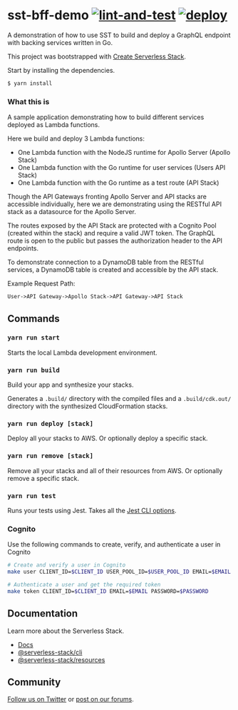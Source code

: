 # sst-bff-demo [![lint-and-test](https://github.com/cliffom/sst-bff-demo/actions/workflows/lint-and-test.yml/badge.svg)](https://github.com/cliffom/sst-bff-demo/actions/workflows/lint-and-test.yml) [![deploy](https://github.com/cliffom/sst-bff-demo/actions/workflows/deploy.yml/badge.svg)](https://github.com/cliffom/sst-bff-demo/actions/workflows/deploy.yml)

A demonstration of how to use SST to build and deploy a GraphQL endpoint with backing services
written in Go.

This project was bootstrapped with
[Create Serverless Stack](https://docs.serverless-stack.com/packages/create-serverless-stack).

Start by installing the dependencies.

```bash
$ yarn install
```

### What this is

A sample application demonstrating how to build different services deployed as
Lambda functions.

Here we build and deploy 3 Lambda functions:
- One Lambda function with the NodeJS runtime for Apollo Server (Apollo Stack)
- One Lambda function with the Go runtime for user services (Users API Stack)
- One Lambda function with the Go runtime as a test route (API Stack)

Though the API Gateways fronting Apollo Server and API stacks are accessible
individually, here we are demonstrating using the RESTful API stack as a
datasource for the Apollo Server.

The routes exposed by the API Stack are protected with a Cognito Pool
(created within the stack) and require a valid JWT token. The GraphQL
route is open to the public but passes the authorization header to the
API endpoints.

To demonstrate connection to a DynamoDB table from the RESTful services, a
DynamoDB table is created and accessible by the API stack.

Example Request Path:

```
User->API Gateway->Apollo Stack->API Gateway->API Stack
```

## Commands

### `yarn run start`

Starts the local Lambda development environment.

### `yarn run build`

Build your app and synthesize your stacks.

Generates a `.build/` directory with the compiled files and a `.build/cdk.out/` directory with the
synthesized CloudFormation stacks.

### `yarn run deploy [stack]`

Deploy all your stacks to AWS. Or optionally deploy a specific stack.

### `yarn run remove [stack]`

Remove all your stacks and all of their resources from AWS. Or optionally remove a specific stack.

### `yarn run test`

Runs your tests using Jest. Takes all the [Jest CLI options](https://jestjs.io/docs/en/cli).

### Cognito

Use the following commands to create, verify, and authenticate a user in Cognito

```sh
# Create and verify a user in Cognito
make user CLIENT_ID=$CLIENT_ID USER_POOL_ID=$USER_POOL_ID EMAIL=$EMAIL PASSWORD=$PASSWORD

# Authenticate a user and get the required token
make token CLIENT_ID=$CLIENT_ID EMAIL=$EMAIL PASSWORD=$PASSWORD
```

## Documentation

Learn more about the Serverless Stack.

- [Docs](https://docs.serverless-stack.com)
- [@serverless-stack/cli](https://docs.serverless-stack.com/packages/cli)
- [@serverless-stack/resources](https://docs.serverless-stack.com/packages/resources)

## Community

[Follow us on Twitter](https://twitter.com/ServerlessStack) or
[post on our forums](https://discourse.serverless-stack.com).
